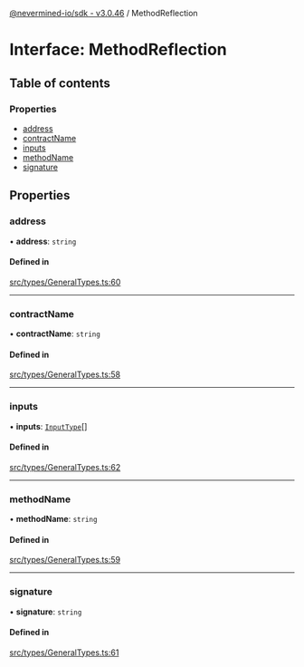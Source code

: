 [@nevermined-io/sdk - v3.0.46](../code-reference.md) / MethodReflection

# Interface: MethodReflection

## Table of contents

### Properties

- [address](MethodReflection.md#address)
- [contractName](MethodReflection.md#contractname)
- [inputs](MethodReflection.md#inputs)
- [methodName](MethodReflection.md#methodname)
- [signature](MethodReflection.md#signature)

## Properties

### address

• **address**: `string`

#### Defined in

[src/types/GeneralTypes.ts:60](https://github.com/nevermined-io/sdk-js/blob/5c9d0f7d6fcba54812075b53cb60060936ceb745/src/types/GeneralTypes.ts#L60)

---

### contractName

• **contractName**: `string`

#### Defined in

[src/types/GeneralTypes.ts:58](https://github.com/nevermined-io/sdk-js/blob/5c9d0f7d6fcba54812075b53cb60060936ceb745/src/types/GeneralTypes.ts#L58)

---

### inputs

• **inputs**: [`InputType`](InputType.md)[]

#### Defined in

[src/types/GeneralTypes.ts:62](https://github.com/nevermined-io/sdk-js/blob/5c9d0f7d6fcba54812075b53cb60060936ceb745/src/types/GeneralTypes.ts#L62)

---

### methodName

• **methodName**: `string`

#### Defined in

[src/types/GeneralTypes.ts:59](https://github.com/nevermined-io/sdk-js/blob/5c9d0f7d6fcba54812075b53cb60060936ceb745/src/types/GeneralTypes.ts#L59)

---

### signature

• **signature**: `string`

#### Defined in

[src/types/GeneralTypes.ts:61](https://github.com/nevermined-io/sdk-js/blob/5c9d0f7d6fcba54812075b53cb60060936ceb745/src/types/GeneralTypes.ts#L61)

